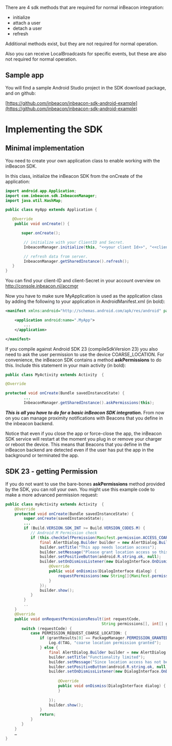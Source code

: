 There are 4 sdk methods that are required for normal inBeacon integration: 

* initialize
* attach a user
* detach a user
* refresh

Additional methods exist, but they are not required for normal operation. 

Also you can receive LocalBroadcasts for specific events, but these are also not required for normal operation.

## Sample app

You will find a sample Android Studio project in the SDK download package, and on github:

[https://github.com/inbeacon/inbeacon-sdk-android-example](https://github.com/inbeacon/inbeacon-sdk-android-example)

# Implementing the SDK

## Minimal implementation

You need to create your own application class to enable working with the inBeacon SDK.

In this class, initialize the inBeacon SDK from the onCreate of the application:

```java
import android.app.Application;
import com.inbeacon.sdk.InbeaconManager;
import java.util.HashMap;

public class myApp extends Application {

   @Override
	public void onCreate() {

       super.onCreate();

		// initialize with your ClientID and Secret.
		InbeaconManager.initialize(this, "<<your client Id>>", "<<client Secret>>");

		// refresh data from server. 
		InbeaconManager.getSharedInstance().refresh();
   }
}
```

You can find your client-ID and client-Secret in your account overview on [http://console.inbeacon.nl/accmgr ](http://console.inbeacon.nl/accmgr)

Now you have to make sure MyApplication is used as the application class by adding the following to your application in AndroidManifest.xml (in bold):

```xml
<manifest xmlns:android="http://schemas.android.com/apk/res/android" package="com.inbeacon.inbeaconsdkaartest" >

    <application android:name=".MyApp">
		...
    </application>

</manifest>
```

If you compile against Android SDK 23 (compileSdkVersion 23) you also need to ask the user permission to use the device COARSE_LOCATION. For convenience, the inBeacon SDK contains a method **askPermissions** to do this. Include this statement in your main activity (in bold):

```java
public class MyActivity extends Activity  { 

@Override

protected void onCreate(Bundle savedInstanceState) {
		...
		InbeaconManager.getSharedInstance().askPermissions(this);

```
**_This is all you have to do for a basic inBeacon SDK integration._** From now on you can manage proximity notifications with Beacons that you define in the inbeacon backend.  

Notice that even if you close the app or force-close the app, the inBeacon SDK service will restart at the moment you plug in or remove your charger or reboot the device. This means that Beacons that you define in the inBeacon backend are detected even if the user has put the app in the background or terminated the app. 

## SDK 23 - getting Permission

If you do not want to use the bare-bones **askPermissions** method provided by the SDK, you can roll your own. You might use this example code to make a more advanced permission request:

```java
public class myActivity extends Activity  { 
	@Override
	protected void onCreate(Bundle savedInstanceState) {
		super.onCreate(savedInstanceState);
		...
		if (Build.VERSION.SDK_INT >= Build.VERSION_CODES.M) {
		   // Android M Permission check 
		   if (this.checkSelfPermission(Manifest.permission.ACCESS_COARSE_LOCATION) != PackageManager.PERMISSION_GRANTED) {
		       final AlertDialog.Builder builder = new AlertDialog.Builder(this);
		       builder.setTitle("This app needs location access");
		       builder.setMessage("Please grant location access so this app can detect beacons.");
		       builder.setPositiveButton(android.R.string.ok, null);
		       builder.setOnDismissListener(new DialogInterface.OnDismissListener() {
		           @Override
		           public void onDismiss(DialogInterface dialog) {
		               requestPermissions(new String[]{Manifest.permission.ACCESS_COARSE_LOCATION}, PERMISSION_REQUEST_COARSE_LOCATION);
		           }
		       });
		       builder.show();
		   }
		}
		..
	}
	@Override
	public void onRequestPermissionsResult(int requestCode,
	                                      String permissions[], int[] grantResults) {
	   switch (requestCode) {
	       case PERMISSION_REQUEST_COARSE_LOCATION: {
	           if (grantResults[0] == PackageManager.PERMISSION_GRANTED) {
	               Log.d(TAG, "coarse location permission granted");
	           } else {
	               final AlertDialog.Builder builder = new AlertDialog.Builder(this);
	               builder.setTitle("Functionality limited");
	               builder.setMessage("Since location access has not been granted, this app will not be able to discover beacons when in the background.");
	               builder.setPositiveButton(android.R.string.ok, null);
	               builder.setOnDismissListener(new DialogInterface.OnDismissListener() {
	
	                   @Override
	                   public void onDismiss(DialogInterface dialog) {
	                   }
	
	               });
	               builder.show();
	           }
	           return;
	       }
	   }
	}
	…
}
```
